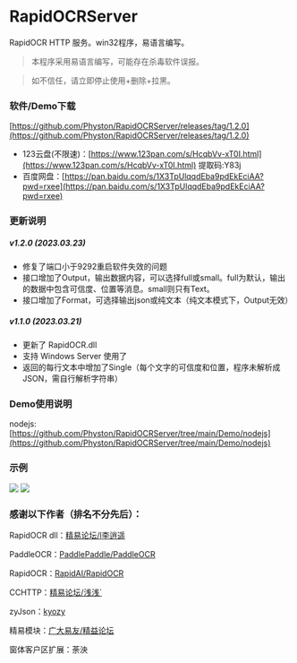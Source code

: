 # RapidOCRServer
RapidOCR HTTP 服务。win32程序，易语言编写。

>本程序采用易语言编写，可能存在杀毒软件误报。

>如不信任，请立即停止使用+删除+拉黑。

### 软件/Demo下载
[https://github.com/Physton/RapidOCRServer/releases/tag/1.2.0](https://github.com/Physton/RapidOCRServer/releases/tag/1.2.0)

- 123云盘(不限速)：[https://www.123pan.com/s/HcqbVv-xT0I.html](https://www.123pan.com/s/HcqbVv-xT0I.html) 提取码:Y83j
- 百度网盘：[https://pan.baidu.com/s/1X3TpUlqqdEba9pdEkEciAA?pwd=rxee](https://pan.baidu.com/s/1X3TpUlqqdEba9pdEkEciAA?pwd=rxee)

### 更新说明
##### v1.2.0 (2023.03.23)
- 修复了端口小于9292重启软件失效的问题
- 接口增加了Output，输出数据内容，可以选择full或small。full为默认，输出的数据中包含可信度、位置等消息。small则只有Text。
- 接口增加了Format，可选择输出json或纯文本（纯文本模式下，Output无效）
##### v1.1.0 (2023.03.21)
- 更新了 RapidOCR.dll
- 支持 Windows Server 使用了
- 返回的每行文本中增加了Single（每个文字的可信度和位置，程序未解析成JSON，需自行解析字符串）

### Demo使用说明
nodejs: [https://github.com/Physton/RapidOCRServer/tree/main/Demo/nodejs](https://github.com/Physton/RapidOCRServer/tree/main/Demo/nodejs)

### 示例
![](https://raw.githubusercontent.com/Physton/RapidOCRServer/main/screenshot/1.png)
![](https://raw.githubusercontent.com/Physton/RapidOCRServer/main/screenshot/2.png)

### 感谢以下作者（排名不分先后）：
RapidOCR dll：[精易论坛/l李逍遥](https://bbs.125.la/forum.php?mod=viewthread&tid=14743112&highlight=PaddleOCR)

PaddleOCR：[PaddlePaddle/PaddleOCR](https://github.com/PaddlePaddle/PaddleOCR)

RapidOCR：[RapidAI/RapidOCR](https://github.com/RapidAI/RapidOCR)

CCHTTP：[精易论坛/浅浅`](https://bbs.125.la/forum.php?mod=viewthread&tid=14724915)

zyJson：[kyozy](https://gitee.com/kyozy)

精易模块：[广大易友/精益论坛](http://ec.125.la/)

窗体客户区扩展：荼泱
